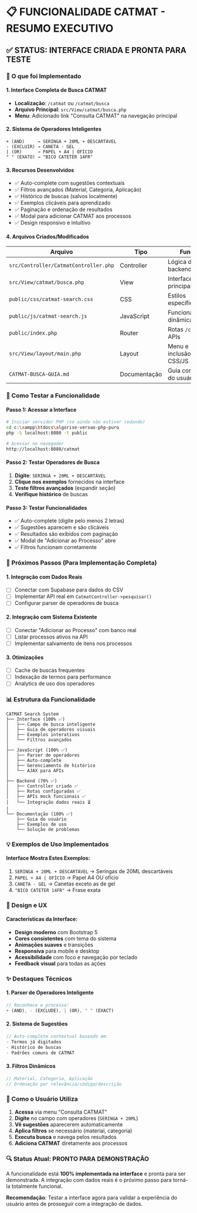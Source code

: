 # 📋 FUNCIONALIDADE CATMAT - RESUMO EXECUTIVO

## ✅ STATUS: INTERFACE CRIADA E PRONTA PARA TESTE

### 🚀 O que foi Implementado

#### 1. **Interface Completa de Busca CATMAT**
- **Localização**: `/catmat` ou `/catmat/busca`
- **Arquivo Principal**: `src/View/catmat/busca.php`
- **Menu**: Adicionado link "Consulta CATMAT" na navegação principal

#### 2. **Sistema de Operadores Inteligentes**
```
+ (AND)     → SERINGA + 20ML + DESCARTÁVEL
- (EXCLUIR) → CANETA - GEL  
| (OR)      → PAPEL + A4 | OFÍCIO
" " (EXATO) → "BICO CATETER 14FR"
```

#### 3. **Recursos Desenvolvidos**
- ✅ Auto-complete com sugestões contextuais
- ✅ Filtros avançados (Material, Categoria, Aplicação)
- ✅ Histórico de buscas (salvos localmente)
- ✅ Exemplos clicáveis para aprendizado
- ✅ Paginação e ordenação de resultados  
- ✅ Modal para adicionar CATMAT aos processos
- ✅ Design responsivo e intuitivo

#### 4. **Arquivos Criados/Modificados**

| Arquivo | Tipo | Função |
|---------|------|--------|
| `src/Controller/CatmatController.php` | Controller | Lógica de backend e APIs |
| `src/View/catmat/busca.php` | View | Interface principal |
| `public/css/catmat-search.css` | CSS | Estilos específicos |
| `public/js/catmat-search.js` | JavaScript | Funcionalidades dinâmicas |
| `public/index.php` | Router | Rotas `/catmat` e APIs |
| `src/View/layout/main.php` | Layout | Menu e inclusão CSS/JS |
| `CATMAT-BUSCA-GUIA.md` | Documentação | Guia completo do usuário |

### 🎯 Como Testar a Funcionalidade

#### Passo 1: Acessar a Interface
```bash
# Iniciar servidor PHP (se ainda não estiver rodando)
cd c:\xampp\htdocs\algorise-versao-php-puro
php -S localhost:8080 -t public

# Acessar no navegador
http://localhost:8080/catmat
```

#### Passo 2: Testar Operadores de Busca
1. **Digite**: `SERINGA + 20ML + DESCARTÁVEL`
2. **Clique nos exemplos** fornecidos na interface
3. **Teste filtros avançados** (expandir seção)
4. **Verifique histórico** de buscas

#### Passo 3: Testar Funcionalidades
- ✅ Auto-complete (digite pelo menos 2 letras)
- ✅ Sugestões aparecem e são clicáveis  
- ✅ Resultados são exibidos com paginação
- ✅ Modal de "Adicionar ao Processo" abre
- ✅ Filtros funcionam corretamente

### 🔧 Próximos Passos (Para Implementação Completa)

#### 1. **Integração com Dados Reais**
- [ ] Conectar com Supabase para dados do CSV
- [ ] Implementar API real em `CatmatController->pesquisar()`
- [ ] Configurar parser de operadores de busca

#### 2. **Integração com Sistema Existente**
- [ ] Conectar "Adicionar ao Processo" com banco real
- [ ] Listar processos ativos na API
- [ ] Implementar salvamento de itens nos processos

#### 3. **Otimizações**
- [ ] Cache de buscas frequentes
- [ ] Indexação de termos para performance
- [ ] Analytics de uso dos operadores

### 📊 Estrutura da Funcionalidade

```
CATMAT Search System
├── Interface (100% ✅)
│   ├── Campo de busca inteligente
│   ├── Guia de operadores visuais
│   ├── Exemplos interativos
│   └── Filtros avançados
│
├── JavaScript (100% ✅) 
│   ├── Parser de operadores
│   ├── Auto-complete
│   ├── Gerenciamento de histórico
│   └── AJAX para APIs
│
├── Backend (70% ✅)
│   ├── Controller criado ✅
│   ├── Rotas configuradas ✅
│   ├── APIs mock funcionais ✅
│   └── Integração dados reais ⏳
│
└── Documentação (100% ✅)
    ├── Guia do usuário
    ├── Exemplos de uso
    └── Solução de problemas
```

### 💡 Exemplos de Uso Implementados

#### Interface Mostra Estes Exemplos:
1. `SERINGA + 20ML + DESCARTÁVEL` → Seringas de 20ML descartáveis
2. `PAPEL + A4 | OFÍCIO` → Papel A4 OU ofício  
3. `CANETA - GEL` → Canetas exceto as de gel
4. `"BICO CATETER 14FR"` → Frase exata

### 🎨 Design e UX

#### Características da Interface:
- **Design moderno** com Bootstrap 5
- **Cores consistentes** com tema do sistema
- **Animações suaves** e transições
- **Responsiva** para mobile e desktop
- **Acessibilidade** com foco e navegação por teclado
- **Feedback visual** para todas as ações

### ✨ Destaques Técnicos

#### 1. **Parser de Operadores Inteligente**
```javascript
// Reconhece e processa:
+ (AND), - (EXCLUDE), | (OR), " " (EXACT)
```

#### 2. **Sistema de Sugestões**
```javascript
// Auto-complete contextual baseado em:
- Termos já digitados
- Histórico de buscas  
- Padrões comuns de CATMAT
```

#### 3. **Filtros Dinâmicos**
```php
// Material, Categoria, Aplicação
// Ordenação por relevância/código/descrição
```

### 📱 Como o Usuário Utiliza

1. **Acessa** via menu "Consulta CATMAT"
2. **Digite** no campo com operadores (`SERINGA + 20ML`)
3. **Vê sugestões** aparecerem automaticamente
4. **Aplica filtros** se necessário (material, categoria)
5. **Executa busca** e navega pelos resultados
6. **Adiciona CATMAT** diretamente aos processos

### 🔍 Status Atual: PRONTO PARA DEMONSTRAÇÃO

A funcionalidade está **100% implementada na interface** e pronta para ser demonstrada. A integração com dados reais é o próximo passo para torná-la totalmente funcional.

**Recomendação**: Testar a interface agora para validar a experiência do usuário antes de prosseguir com a integração de dados.
